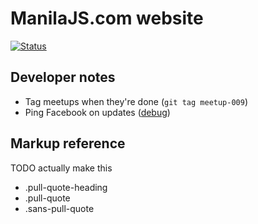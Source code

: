 ManilaJS.com website
====================

[![Status](https://travis-ci.org/manilajs/manilajs.com.svg?branch=master)](https://travis-ci.org/manilajs/manilajs.com)

Developer notes
---------------

 * Tag meetups when they're done (`git tag meetup-009`)
 * Ping Facebook on updates ([debug](https://developers.facebook.com/tools/debug/og/object?q=http%3A%2F%2Fmanilajs.com))

Markup reference
----------------

TODO actually make this

* .pull-quote-heading
* .pull-quote
* .sans-pull-quote


